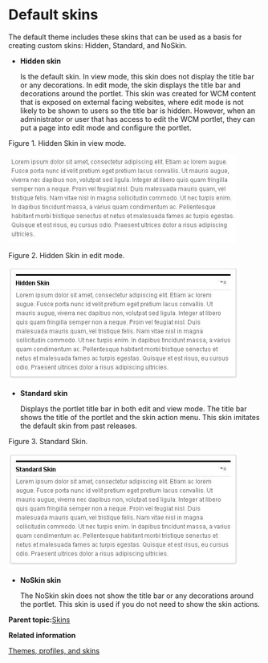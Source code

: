 # Default skins 

The default theme includes these skins that can be used as a basis for creating custom skins: Hidden, Standard, and NoSkin.

-   **Hidden skin**

    Is the default skin. In view mode, this skin does not display the title bar or any decorations. In edit mode, the skin displays the title bar and decorations around the portlet. This skin was created for WCM content that is exposed on external facing websites, where edit mode is not likely to be shown to users so the title bar is hidden. However, when an administrator or user that has access to edit the WCM portlet, they can put a page into edit mode and configure the portlet.


Figure 1. Hidden Skin in view mode.

![Hidden skin in view mode](../images/themeopt_hiddenskin_view.jpg)

Figure 2. Hidden Skin in edit mode.

![Hidden skin in edit mode.](../images/themeopt_hiddenskin_edit.jpg)

-   **Standard skin**

    Displays the portlet title bar in both edit and view mode. The title bar shows the title of the portlet and the skin action menu. This skin imitates the default skin from past releases.


Figure 3. Standard Skin.

![Standard skin.](../images/themeopt_standardskin.jpg)

-   **NoSkin skin**

    The NoSkin skin does not show the title bar or any decorations around the portlet. This skin is used if you do not need to show the skin actions.


**Parent topic:**[Skins ](../dev-theme/themeopt_cust_scopeskin.md)

**Related information**  


[Themes, profiles, and skins ](../site/site_themes.md)

